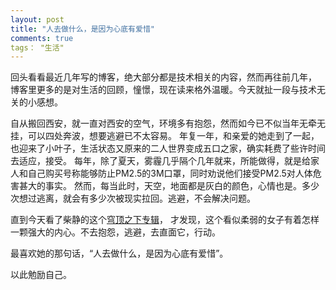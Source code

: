 ```yaml
---
layout: post
title: "人去做什么，是因为心底有爱惜"
comments: true
tags： "生活"
---
```

回头看看最近几年写的博客，绝大部分都是技术相关的内容，然而再往前几年，
博客里更多的是对生活的回顾，憧憬，现在读来格外温暖。今天就扯一段与技术无关的小感想。

自从搬回西安，就一直对西安的空气，环境多有抱怨，然而如今已不似当年无牵无挂，可以四处奔波，想要逃避已不太容易。
年复一年，和亲爱的她走到了一起，也迎来了小叶子，生活状态又原来的二人世界变成五口之家，确实耗费了些许时间去适应，接受。
每年，除了夏天，雾霾几乎隔个几年就来，所能做得，就是给家人和自己购买号称能够防止PM2.5的3M口罩，同时劝说他们接受PM2.5对人体危害甚大的事实。
然而，每当此时，天空，地面都是灰白的颜色，心情也是。多少次想过逃离，就会有多少次被现实拉回。逃避，不会解决问题。

直到今天看了柴静的这个[穹顶之下专辑](http://v.youku.com/v_show/id_XOTAxMzQ1NzY0.html?f=23514221&ev=1&from=y1.1-2.10001-0.1-1)，
才发现，这个看似柔弱的女子有着怎样一颗强大的内心。不去抱怨，逃避，去直面它，行动。

最喜欢她的那句话，“人去做什么，是因为心底有爱惜”。

以此勉励自己。
